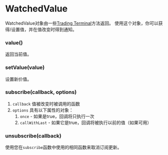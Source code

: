 # WatchedValue

WatchedValue对象由一些[Trading Terminal](book/Trading-Terminal.md)方法返回。 使用这个对象，你可以获得/设置值，并在值改变时得到通知。

### value()
返回当前值。

### setValue(value)
设置新价值。

### subscribe(callback, options)
1. `callback` 值被改变时被调用的函数
2. `options` 具有以下属性的对象：
    1. `once` - 如果是true，回调将只执行一次
    2. `callWithLast` - 如果它是true，回调将被执行以前的值（如果可用）

### unsubscribe(callback)

使用您在`subscribe`函数中使用的相同函数来取消订阅更新。